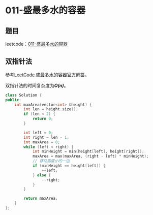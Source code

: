 # 011-盛最多水的容器

## 题目

leetcode：[011-盛最多水的容器](https://leetcode-cn.com/problems/container-with-most-water/)


## 双指针法
参考[LeetCode 盛最多水的容器官方解答](https://leetcode-cn.com/problems/container-with-most-water/solution/)。

双指针法的时间复杂度为***O(n)***。

```c++
class Solution {
public:
    int maxArea(vector<int> &height) {
        int len = height.size();
        if (len < 2) {
            return 0;
        }

        int left = 0;
        int right = len - 1;
        int maxArea = 0;
        while (left < right) {
            int minHeight = min(height[left], height[right]);
            maxArea = max(maxArea, (right - left) * minHeight);
            // 移动高度小的一边
            if (minHeight == height[left]) {
                ++left;
            } else {
                --right;
            }
        }

        return maxArea;
    }
};
```

